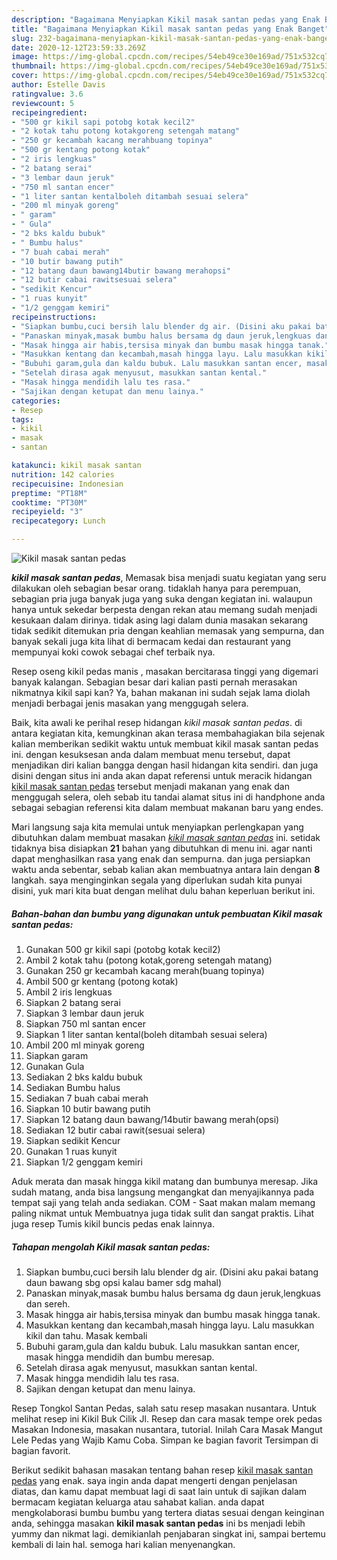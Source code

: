 ```yaml
---
description: "Bagaimana Menyiapkan Kikil masak santan pedas yang Enak Banget"
title: "Bagaimana Menyiapkan Kikil masak santan pedas yang Enak Banget"
slug: 232-bagaimana-menyiapkan-kikil-masak-santan-pedas-yang-enak-banget
date: 2020-12-12T23:59:33.269Z
image: https://img-global.cpcdn.com/recipes/54eb49ce30e169ad/751x532cq70/kikil-masak-santan-pedas-foto-resep-utama.jpg
thumbnail: https://img-global.cpcdn.com/recipes/54eb49ce30e169ad/751x532cq70/kikil-masak-santan-pedas-foto-resep-utama.jpg
cover: https://img-global.cpcdn.com/recipes/54eb49ce30e169ad/751x532cq70/kikil-masak-santan-pedas-foto-resep-utama.jpg
author: Estelle Davis
ratingvalue: 3.6
reviewcount: 5
recipeingredient:
- "500 gr kikil sapi potobg kotak kecil2"
- "2 kotak tahu potong kotakgoreng setengah matang"
- "250 gr kecambah kacang merahbuang topinya"
- "500 gr kentang potong kotak"
- "2 iris lengkuas"
- "2 batang serai"
- "3 lembar daun jeruk"
- "750 ml santan encer"
- "1 liter santan kentalboleh ditambah sesuai selera"
- "200 ml minyak goreng"
- " garam"
- " Gula"
- "2 bks kaldu bubuk"
- " Bumbu halus"
- "7 buah cabai merah"
- "10 butir bawang putih"
- "12 batang daun bawang14butir bawang merahopsi"
- "12 butir cabai rawitsesuai selera"
- "sedikit Kencur"
- "1 ruas kunyit"
- "1/2 genggam kemiri"
recipeinstructions:
- "Siapkan bumbu,cuci bersih lalu blender dg air. (Disini aku pakai batang daun bawang sbg opsi kalau bamer sdg mahal)"
- "Panaskan minyak,masak bumbu halus bersama dg daun jeruk,lengkuas dan sereh."
- "Masak hingga air habis,tersisa minyak dan bumbu masak hingga tanak."
- "Masukkan kentang dan kecambah,masah hingga layu. Lalu masukkan kikil dan tahu. Masak kembali"
- "Bubuhi garam,gula dan kaldu bubuk. Lalu masukkan santan encer, masak hingga mendidih dan bumbu meresap."
- "Setelah dirasa agak menyusut, masukkan santan kental."
- "Masak hingga mendidih lalu tes rasa."
- "Sajikan dengan ketupat dan menu lainya."
categories:
- Resep
tags:
- kikil
- masak
- santan

katakunci: kikil masak santan 
nutrition: 142 calories
recipecuisine: Indonesian
preptime: "PT18M"
cooktime: "PT30M"
recipeyield: "3"
recipecategory: Lunch

---
```



![Kikil masak santan pedas](https://img-global.cpcdn.com/recipes/54eb49ce30e169ad/751x532cq70/kikil-masak-santan-pedas-foto-resep-utama.jpg)

<b><i>kikil masak santan pedas</i></b>, Memasak bisa menjadi suatu kegiatan yang seru dilakukan oleh sebagian besar orang. tidaklah hanya para perempuan, sebagian pria juga banyak juga yang suka dengan kegiatan ini. walaupun hanya untuk sekedar berpesta dengan rekan atau memang sudah menjadi kesukaan dalam dirinya. tidak asing lagi dalam dunia masakan sekarang tidak sedikit ditemukan pria dengan keahlian memasak yang sempurna, dan banyak sekali juga kita lihat di bermacam kedai dan restaurant yang mempunyai koki cowok sebagai chef terbaik nya.

Resep oseng kikil pedas manis , masakan bercitarasa tinggi yang digemari banyak kalangan. Sebagian besar dari kalian pasti pernah merasakan nikmatnya kikil sapi kan? Ya, bahan makanan ini sudah sejak lama diolah menjadi berbagai jenis masakan yang menggugah selera.

Baik, kita awali ke perihal resep hidangan <i>kikil masak santan pedas</i>. di antara kegiatan kita, kemungkinan akan terasa membahagiakan bila sejenak kalian memberikan sedikit waktu untuk membuat kikil masak santan pedas ini. dengan kesuksesan anda dalam membuat menu tersebut, dapat menjadikan diri kalian bangga dengan hasil hidangan kita sendiri. dan juga disini dengan situs ini anda akan dapat referensi untuk meracik hidangan <u>kikil masak santan pedas</u> tersebut menjadi makanan yang enak dan menggugah selera, oleh sebab itu tandai alamat situs ini di handphone anda sebagai sebagian referensi kita dalam membuat makanan baru yang endes.


Mari langsung saja kita memulai untuk menyiapkan perlengkapan yang dibutuhkan dalam membuat masakan <u><i>kikil masak santan pedas</i></u> ini. setidak tidaknya bisa disiapkan <b>21</b> bahan yang dibutuhkan di menu ini. agar nanti dapat menghasilkan rasa yang enak dan sempurna. dan juga persiapkan waktu anda sebentar, sebab kalian akan membuatnya antara lain dengan <b>8</b> langkah. saya menginginkan segala yang diperlukan sudah kita punyai disini, yuk mari kita buat dengan melihat dulu bahan keperluan berikut ini.

<!--inarticleads1-->

##### Bahan-bahan dan bumbu yang digunakan untuk pembuatan Kikil masak santan pedas:

1. Gunakan 500 gr kikil sapi (potobg kotak kecil2)
1. Ambil 2 kotak tahu (potong kotak,goreng setengah matang)
1. Gunakan 250 gr kecambah kacang merah(buang topinya)
1. Ambil 500 gr kentang (potong kotak)
1. Ambil 2 iris lengkuas
1. Siapkan 2 batang serai
1. Siapkan 3 lembar daun jeruk
1. Siapkan 750 ml santan encer
1. Siapkan 1 liter santan kental(boleh ditambah sesuai selera)
1. Ambil 200 ml minyak goreng
1. Siapkan  garam
1. Gunakan  Gula
1. Sediakan 2 bks kaldu bubuk
1. Sediakan  Bumbu halus
1. Sediakan 7 buah cabai merah
1. Siapkan 10 butir bawang putih
1. Siapkan 12 batang daun bawang/14butir bawang merah(opsi)
1. Sediakan 12 butir cabai rawit(sesuai selera)
1. Siapkan sedikit Kencur
1. Gunakan 1 ruas kunyit
1. Siapkan 1/2 genggam kemiri


Aduk merata dan masak hingga kikil matang dan bumbunya meresap. Jika sudah matang, anda bisa langsung mengangkat dan menyajikannya pada tempat saji yang telah anda sediakan. COM - Saat makan malam memang paling nikmat untuk Membuatnya juga tidak sulit dan sangat praktis. Lihat juga resep Tumis kikil buncis pedas enak lainnya. 

<!--inarticleads2-->

##### Tahapan mengolah Kikil masak santan pedas:

1. Siapkan bumbu,cuci bersih lalu blender dg air. (Disini aku pakai batang daun bawang sbg opsi kalau bamer sdg mahal)
1. Panaskan minyak,masak bumbu halus bersama dg daun jeruk,lengkuas dan sereh.
1. Masak hingga air habis,tersisa minyak dan bumbu masak hingga tanak.
1. Masukkan kentang dan kecambah,masah hingga layu. Lalu masukkan kikil dan tahu. Masak kembali
1. Bubuhi garam,gula dan kaldu bubuk. Lalu masukkan santan encer, masak hingga mendidih dan bumbu meresap.
1. Setelah dirasa agak menyusut, masukkan santan kental.
1. Masak hingga mendidih lalu tes rasa.
1. Sajikan dengan ketupat dan menu lainya.


Resep Tongkol Santan Pedas, salah satu resep masakan nusantara. Untuk melihat resep ini Kikil Buk Cilik Jl. Resep dan cara masak tempe orek pedas Masakan Indonesia, masakan nusantara, tutorial. Inilah Cara Masak Mangut Lele Pedas yang Wajib Kamu Coba. Simpan ke bagian favorit Tersimpan di bagian favorit. 

Berikut sedikit bahasan masakan tentang bahan resep <u>kikil masak santan pedas</u> yang enak. saya ingin anda dapat mengerti dengan penjelasan diatas, dan kamu dapat membuat lagi di saat lain untuk di sajikan dalam bermacam kegiatan keluarga atau sahabat kalian. anda dapat mengkolaborasi bumbu bumbu yang tertera diatas sesuai dengan keinginan anda, sehingga masakan <b>kikil masak santan pedas</b> ini bs menjadi lebih yummy dan nikmat lagi. demikianlah penjabaran singkat ini, sampai bertemu kembali di lain hal. semoga hari kalian menyenangkan.
